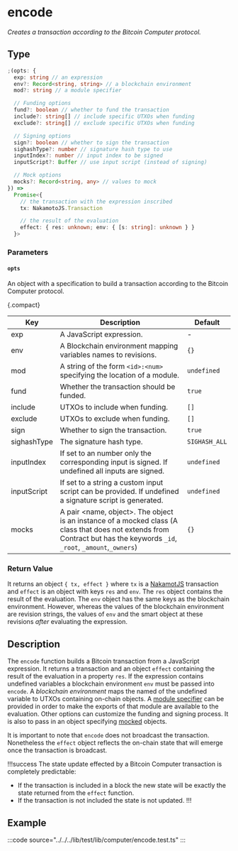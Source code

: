 # encode

_Creates a transaction according to the Bitcoin Computer protocol._

## Type

```ts
;(opts: {
  exp: string // an expression
  env?: Record<string, string> // a blockchain environment
  mod?: string // a module specifier

  // Funding options
  fund?: boolean // whether to fund the transaction
  include?: string[] // include specific UTXOs when funding
  exclude?: string[] // exclude specific UTXOs when funding

  // Signing options
  sign?: boolean // whether to sign the transaction
  sighashType?: number // signature hash type to use
  inputIndex?: number // input index to be signed
  inputScript?: Buffer // use input script (instead of signing)

  // Mock options
  mocks?: Record<string, any> // values to mock
}) =>
  Promise<{
    // the transaction with the expression inscribed
    tx: NakamotoJS.Transaction

    // the result of the evaluation
    effect: { res: unknown; env: { [s: string]: unknown } }
  }>
```

### Parameters

#### `opts`

An object with a specification to build a transaction according to the Bitcoin Computer protocol.

{.compact}

| Key         | Description                                                                                                                                                               | Default       |
| ----------- | ------------------------------------------------------------------------------------------------------------------------------------------------------------------------- | ------------- |
| exp         | A JavaScript expression.                                                                                                                                                  | -             |
| env         | A Blockchain environment mapping variables names to revisions.                                                                                                            | `{}`          |
| mod         | A string of the form `<id>:<num>` specifying the location of a module.                                                                                                    | `undefined`   |
| fund        | Whether the transaction should be funded.                                                                                                                                 | `true`        |
| include     | UTXOs to include when funding.                                                                                                                                            | `[]`          |
| exclude     | UTXOs to exclude when funding.                                                                                                                                            | `[]`          |
| sign        | Whether to sign the transaction.                                                                                                                                          | `true`        |
| sighashType | The signature hash type.                                                                                                                                                  | `SIGHASH_ALL` |
| inputIndex  | If set to an number only the corresponding input is signed. If undefined all inputs are signed.                                                                           | `undefined`   |
| inputScript | If set to a string a custom input script can be provided. If undefined a signature script is generated.                                                                   | `undefined`   |
| mocks       | A pair <name, object>. The object is an instance of a mocked class (A class that does not extends from Contract but has the keywords `_id`, `_root`, `_amount`,`_owners`) | `{}`          |

### Return Value

It returns an object `{ tx, effect }` where `tx` is a [NakamotJS](../../NakamotoJs/) transaction and `effect` is an object with keys `res` and `env`. The `res` object contains the result of the evaluation. The `env` object has the same keys as the blockchain environment. However, whereas the values of the blockchain environment are revision strings, the values of `env` and the smart object at these revisions _after_ evaluating the expression.

## Description

The `encode` function builds a Bitcoin transaction from a JavaScript expression. It returns a transaction and an object `effect` containing the result of the evaluation in a property `res`. If the expression contains undefined variables a blockchain environment `env` must be passed into `encode`. A _blockchain environment_ maps the named of the undefined variable to UTXOs containing on-chain objects. A [module specifier](#modules) can be provided in order to make the exports of that module are available to the evaluation. Other options can customize the funding and signing process. It is also to pass in an object specifying [mocked](../../tutorial.md#mocking) objects.

It is important to note that `encode` does not broadcast the transaction. Nonetheless the `effect` object reflects the on-chain state that will emerge once the transaction is broadcast.

!!!success
The state update effected by a Bitcoin Computer transaction is completely predictable:

- If the transaction is included in a block the new state will be exactly the state returned from the `effect` function.
- If the transaction is not included the state is not updated.
  !!!

## Example

:::code source="../../../lib/test/lib/computer/encode.test.ts" :::

